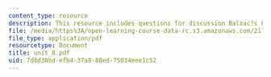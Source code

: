 ```yaml
---
content_type: resource
description: This resource includes questions for discussion Balzac?s P?re Goriot.
file: /media/https%3A/open-learning-course-data-rc.s3.amazonaws.com/21l-706-studies-in-film-fall-2005/7d8d38bdefb437a888ed75034eee1c52_unit_8.pdf
file_type: application/pdf
resourcetype: Document
title: unit_8.pdf
uid: 7d8d38bd-efb4-37a8-88ed-75034eee1c52
---
```

